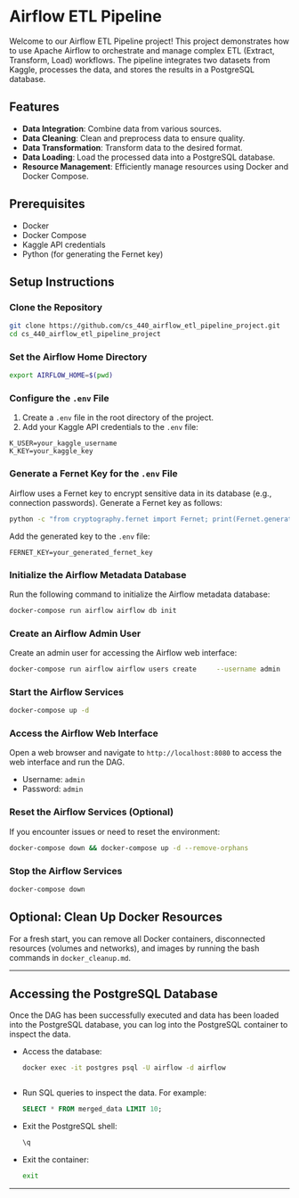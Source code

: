 
# Airflow ETL Pipeline

Welcome to our Airflow ETL Pipeline project! This project demonstrates how to use Apache Airflow to orchestrate and manage complex ETL (Extract, Transform, Load) workflows. The pipeline integrates two datasets from Kaggle, processes the data, and stores the results in a PostgreSQL database.

## Features

- **Data Integration**: Combine data from various sources.
- **Data Cleaning**: Clean and preprocess data to ensure quality.
- **Data Transformation**: Transform data to the desired format.
- **Data Loading**: Load the processed data into a PostgreSQL database.
- **Resource Management**: Efficiently manage resources using Docker and Docker Compose.

## Prerequisites

- Docker
- Docker Compose
- Kaggle API credentials
- Python (for generating the Fernet key)

## Setup Instructions

### Clone the Repository

```bash
git clone https://github.com/cs_440_airflow_etl_pipeline_project.git
cd cs_440_airflow_etl_pipeline_project
```

### Set the Airflow Home Directory

```bash
export AIRFLOW_HOME=$(pwd)
```

### Configure the `.env` File

1. Create a `.env` file in the root directory of the project.
2. Add your Kaggle API credentials to the `.env` file:

```env
K_USER=your_kaggle_username
K_KEY=your_kaggle_key
```

### Generate a Fernet Key for the `.env` File

Airflow uses a Fernet key to encrypt sensitive data in its database (e.g., connection passwords). Generate a Fernet key as follows:

```bash
python -c "from cryptography.fernet import Fernet; print(Fernet.generate_key().decode())"
```

Add the generated key to the `.env` file:

```env
FERNET_KEY=your_generated_fernet_key
```

### Initialize the Airflow Metadata Database

Run the following command to initialize the Airflow metadata database:

```bash
docker-compose run airflow airflow db init
```

### Create an Airflow Admin User

Create an admin user for accessing the Airflow web interface:

```bash
docker-compose run airflow airflow users create     --username admin     --firstname Admin     --lastname User     --role Admin     --email admin@example.com     --password admin
```

### Start the Airflow Services

```bash
docker-compose up -d
```

### Access the Airflow Web Interface

Open a web browser and navigate to `http://localhost:8080` to access the web interface and run the DAG.

- Username: `admin`
- Password: `admin`

### Reset the Airflow Services (Optional)

If you encounter issues or need to reset the environment:

```bash
docker-compose down && docker-compose up -d --remove-orphans
```

### Stop the Airflow Services

```bash
docker-compose down
```

## Optional: Clean Up Docker Resources

For a fresh start, you can remove all Docker containers, disconnected resources (volumes and networks), and images by running the bash commands in `docker_cleanup.md`.

---


## Accessing the PostgreSQL Database

Once the DAG has been successfully executed and data has been loaded into the PostgreSQL database, you can log into the PostgreSQL container to inspect the data.

- Access the database:
   ```bash
   docker exec -it postgres psql -U airflow -d airflow
   ```

   ```
- Run SQL queries to inspect the data. For example:
   ```sql
   SELECT * FROM merged_data LIMIT 10;
   ```

- Exit the PostgreSQL shell:
   ```sql
   \q
   ```

- Exit the container:
   ```bash
   exit
   ```

---

